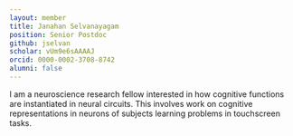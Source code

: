 ```yaml
---
layout: member
title: Janahan Selvanayagam
position: Senior Postdoc
github: jselvan
scholar: vUm9e6sAAAAJ
orcid: 0000-0002-3708-8742
alumni: false
---
```

I am a neuroscience research fellow interested in how cognitive functions are instantiated in neural circuits.  This involves work on cognitive representations in neurons of subjects learning problems in touchscreen tasks.
